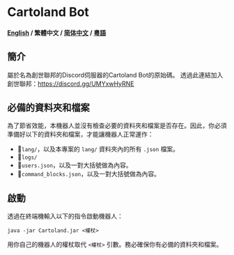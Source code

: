 # Cartoland Bot
#### [English](https://github.com/AlexCai2019/Cartoland/blob/master/README.md) / 繁體中文 / [简体中文](https://github.com/AlexCai2019/Cartoland/blob/master/README_zh-Hans.md) / [粵語](https://github.com/AlexCai2019/Cartoland/blob/master/README_zh-Yue.md)

## 簡介
屬於名為創世聯邦的Discord伺服器的Cartoland Bot的原始碼。 透過此連結加入創世聯邦：https://discord.gg/UMYxwHyRNE

## 必備的資料夾和檔案
為了節省效能，本機器人並沒有檢查必要的資料夾和檔案是否存在。因此，你必須準備好以下的資料夾和檔案，才能讓機器人正常運作：
- 📁`lang/`，以及本專案的 `lang/` 資料夾內的所有 `.json` 檔案。
- 📁`logs/`
- 📄`users.json`，以及一對大括號做為內容。
- 📄`command_blocks.json`，以及一對大括號做為內容。

## 啟動
透過在終端機輸入以下的指令啟動機器人：
```
java -jar Cartoland.jar <權杖>
```
用你自己的機器人的權杖取代 `<權杖>` 引數。務必確保你有必備的資料夾和檔案。